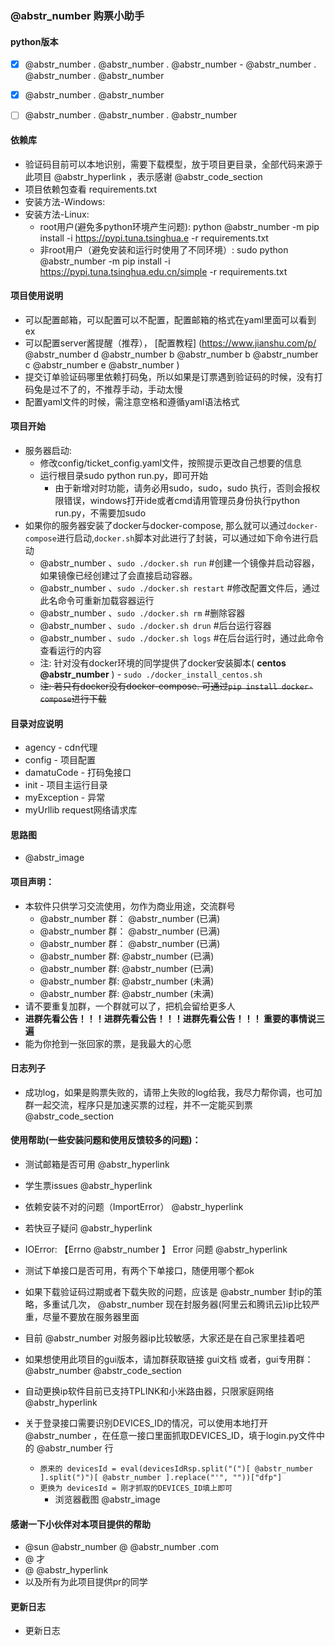### @abstr_number 购票小助手

#### python版本

  * [x] @abstr_number . @abstr_number . @abstr_number - @abstr_number . @abstr_number . @abstr_number 
  * [x] @abstr_number . @abstr_number 
  * [ ] @abstr_number . @abstr_number . @abstr_number 



#### 依赖库

  * 验证码目前可以本地识别，需要下载模型，放于项目更目录，全部代码来源于此项目 @abstr_hyperlink ，表示感谢 @abstr_code_section 
  * 项目依赖包查看 requirements.txt
  * 安装方法-Windows:
  * 安装方法-Linux: 
    * root用户(避免多python环境产生问题): python @abstr_number -m pip install -i https://pypi.tuna.tsinghua.e -r requirements.txt
    * 非root用户（避免安装和运行时使用了不同环境）: sudo python @abstr_number -m pip install -i https://pypi.tuna.tsinghua.edu.cn/simple -r requirements.txt



#### 项目使用说明

  * 可以配置邮箱，可以配置可以不配置，配置邮箱的格式在yaml里面可以看到ex
  * 可以配置server酱提醒（推荐）， [配置教程] (https://www.jianshu.com/p/ @abstr_number d @abstr_number b @abstr_number b @abstr_number c @abstr_number e @abstr_number )
  * 提交订单验证码哪里依赖打码兔，所以如果是订票遇到验证码的时候，没有打码兔是过不了的，不推荐手动，手动太慢
  * 配置yaml文件的时候，需注意空格和遵循yaml语法格式



#### 项目开始

  * 服务器启动: 
    * 修改config/ticket_config.yaml文件，按照提示更改自己想要的信息
    * 运行根目录sudo python run.py，即可开始 
      * 由于新增对时功能，请务必用sudo，sudo，sudo 执行，否则会报权限错误，windows打开ide或者cmd请用管理员身份执行python run.py，不需要加sudo
  * 如果你的服务器安装了docker与docker-compose, 那么就可以通过`docker-compose`进行启动,`docker.sh`脚本对此进行了封装，可以通过如下命令进行启动 
    * @abstr_number 、`sudo ./docker.sh run` #创建一个镜像并启动容器，如果镜像已经创建过了会直接启动容器。
    * @abstr_number 、`sudo ./docker.sh restart` #修改配置文件后，通过此名命令可重新加载容器运行
    * @abstr_number 、`sudo ./docker.sh rm` #删除容器
    * @abstr_number 、`sudo ./docker.sh drun` #后台运行容器
    * @abstr_number 、`sudo ./docker.sh logs` #在后台运行时，通过此命令查看运行的内容
    * 注: 针对没有docker环境的同学提供了docker安装脚本( **centos @abstr_number** ) \- `sudo ./docker_install_centos.sh`
    * ~~注: 若只有docker没有docker-compose. 可通过`pip install docker-compose`进行下载~~



#### 目录对应说明

  * agency - cdn代理
  * config - 项目配置
  * damatuCode - 打码兔接口
  * init - 项目主运行目录
  * myException - 异常
  * myUrllib request网络请求库



#### 思路图

  * @abstr_image 



#### 项目声明：

  * 本软件只供学习交流使用，勿作为商业用途，交流群号 
    * @abstr_number 群： @abstr_number (已满)
    * @abstr_number 群： @abstr_number (已满)
    * @abstr_number 群： @abstr_number (已满)
    * @abstr_number 群: @abstr_number (已满)
    * @abstr_number 群: @abstr_number (已满)
    * @abstr_number 群: @abstr_number (未满)
    * @abstr_number 群: @abstr_number (未满)
  * 请不要重复加群，一个群就可以了，把机会留给更多人
  * **进群先看公告！！！进群先看公告！！！进群先看公告！！！ 重要的事情说三遍**
  * 能为你抢到一张回家的票，是我最大的心愿



#### 日志列子

  * 成功log，如果是购票失败的，请带上失败的log给我，我尽力帮你调，也可加群一起交流，程序只是加速买票的过程，并不一定能买到票 @abstr_code_section 

#### 使用帮助(一些安装问题和使用反馈较多的问题)：

  * 测试邮箱是否可用 @abstr_hyperlink 

  * 学生票issues @abstr_hyperlink 
  * 依赖安装不对的问题（ImportError） @abstr_hyperlink 
  * 若快豆子疑问 @abstr_hyperlink 
  * IOError: 【Errno @abstr_number 】 Error 问题 @abstr_hyperlink 

  * 测试下单接口是否可用，有两个下单接口，随便用哪个都ok

  * 如果下载验证码过期或者下载失败的问题，应该是 @abstr_number 封ip的策略，多重试几次， @abstr_number 现在封服务器(阿里云和腾讯云)ip比较严重，尽量不要放在服务器里面
  * 目前 @abstr_number 对服务器ip比较敏感，大家还是在自己家里挂着吧
  * 如果想使用此项目的gui版本，请加群获取链接 gui文档 或者，gui专用群： @abstr_number @abstr_code_section 
  * 自动更换ip软件目前已支持TPLINK和小米路由器，只限家庭网络 @abstr_hyperlink 
  * 关于登录接口需要识别DEVICES_ID的情况，可以使用本地打开 @abstr_number ，在任意一接口里面抓取DEVICES_ID，填于login.py文件中的 @abstr_number 行 
    * `原来的 devicesId = eval(devicesIdRsp.split("(")[ @abstr_number ].split(")")[ @abstr_number ].replace("'", ""))["dfp"]`
    * `更换为 devicesId = 刚才抓取的DEVICES_ID填上即可`
      * 浏览器截图 @abstr_image 



#### 感谢一下小伙伴对本项目提供的帮助

  * @sun @abstr_number @ @abstr_number .com
  * @ 才
  * @ @abstr_hyperlink 
  * 以及所有为此项目提供pr的同学

#### 更新日志

  * 更新日志



